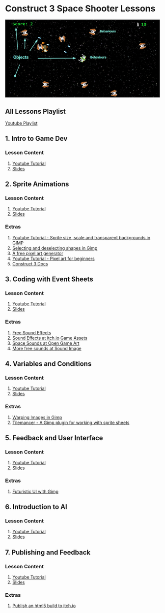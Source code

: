 # Construct 3 Space Shooter Lessons

![Space Shooter Example](/images/construct-game-dev-small.png)

## All Lessons Playlist

<a href="" target="_blank"></a>

<a href="https://www.youtube.com/watch?v=GSPPApvr1SE&list=PLdrUYCkoPdy565MYTRCqfsBKQaNV6XGqF" target="_blank">Youtube Playlist</a>

## 1. Intro to Game Dev

### Lesson Content

1. <a href="https://www.youtube.com/watch?v=GSPPApvr1SE" target="_blank">Youtube Tutorial</a>
2. <a href="/docs/1%20-%20Intro%20to%20Game%20Dev%20with%20Construct%203.pdf" target="_blank">Slides</a>

## 2. Sprite Animations

### Lesson Content

1. <a href="https://www.youtube.com/watch?v=nDdwYM-PxWM" target="_blank">Youtube Tutorial</a>
2. <a href="/docs/2%20-%20Sprite%20Animations%20in%20Construct%203.pdf" target="_blank">Slides</a>

### Extras

1. <a href="https://www.youtube.com/watch?v=YBySw3I7lDo" target="_blank">Youtube Tutorial - Sprite size, scale and transparent backgrounds in GIMP</a>
2. <a href="https://www.gimp-forum.net/Thread-Deselecting-part-of-a-fuzzy-select" target="_blank">Selecting and deselecting shapes in Gimp</a>
3. <a href="https://pixelied.com/features/pixel-art-generator" target="_blank">A free pixel art generator</a>
4. <a href="https://www.youtube.com/watch?v=tFsETEP01k8" target="_blank">Youtube Tutorial - Pixel art for beginners</a>
5. <a href="https://www.construct.net/en/make-games/manuals/construct-3" target="_blank">Construct 3 Docs</a>

## 3. Coding with Event Sheets

### Lesson Content

1. <a href="https://www.youtube.com/watch?v=7mB41KM1_Ls" target="_blank">Youtube Tutorial</a>
2. <a href="/docs/3%20-%20Events%20and%20Interactions.pdf" target="_blank">Slides</a>

### Extras

1. <a href="https://free-sound-effects.net/laser" target="_blank">Free Sound Effects</a>
2. <a href="https://itch.io/game-assets/free/tag-sound-effects" target="_blank">Sound Effects at itch.io Game Assets</a>
3. <a href="https://opengameart.org/content/63-digital-sound-effects-lasers-phasers-space-etc" target="_blank">Space Sounds at Open Game Art</a>
4. <a href="https://soundimage.org/sfx-scifi/" target="_blank">More free sounds at Sound Image</a>

## 4. Variables and Conditions

### Lesson Content

1. <a href="https://www.youtube.com/watch?v=LF4ECRAuMKw" target="_blank">Youtube Tutorial</a>
2. <a href="/docs/4 - Variables and Conditions.pdf" target="_blank">Slides</a>

### Extras

1. <a href="https://www.youtube.com/watch?v=etkvjiiGs1c" target="_blank">Warping Images in Gimp</a>
2. <a href="https://blog.yarsalabs.com/creating-sprite-sheets-in-gimp-using-tilemancer/" target="_blank">Tilemancer - A Gimp plugin for working with sprite sheets</a>

## 5. Feedback and User Interface

### Lesson Content

1. <a href="https://www.youtube.com/watch?v=6rGw33O3MKY" target="_blank">Youtube Tutorial</a>
2. <a href="/docs/5 - Feedback and UI.pdf" target="_blank">Slides</a>

### Extras

1. <a href="https://www.youtube.com/watch?v=fpS_1v5Xmc8" target="_blank">Futuristic UI with Gimp</a>

## 6. Introduction to AI

### Lesson Content

1. <a href="https://youtu.be/N3hmKlwTG4Y" target="_blank">Youtube Tutorial</a>
2. <a href="/docs/6 - Intro to AI.pdf" target="_blank">Slides</a>

## 7. Publishing and Feedback

### Lesson Content

1. <a href="https://www.youtube.com/watch?v=qGKrKWKeG8o" target="_blank">Youtube Tutorial</a>
2. <a href="/docs/7 - Publishing and Feedback.pdf" target="_blank">Slides</a>

### Extras

1. <a href="https://www.construct.net/en/tutorials/publish-c2c3-html5-game-itch-2363" target="_blank">Publish an html5 build to itch.io</a>
